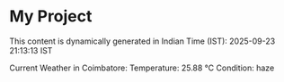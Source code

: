 # My Project

This content is dynamically generated in Indian Time (IST): 2025-09-23 21:13:13 IST


Current Weather in Coimbatore:
Temperature: 25.88 °C
Condition: haze
